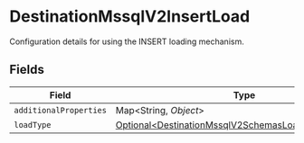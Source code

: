 # DestinationMssqlV2InsertLoad

Configuration details for using the INSERT loading mechanism.


## Fields

| Field                                                                                                                    | Type                                                                                                                     | Required                                                                                                                 | Description                                                                                                              |
| ------------------------------------------------------------------------------------------------------------------------ | ------------------------------------------------------------------------------------------------------------------------ | ------------------------------------------------------------------------------------------------------------------------ | ------------------------------------------------------------------------------------------------------------------------ |
| `additionalProperties`                                                                                                   | Map\<String, *Object*>                                                                                                   | :heavy_minus_sign:                                                                                                       | N/A                                                                                                                      |
| `loadType`                                                                                                               | [Optional\<DestinationMssqlV2SchemasLoadTypeLoadType>](../../models/shared/DestinationMssqlV2SchemasLoadTypeLoadType.md) | :heavy_minus_sign:                                                                                                       | N/A                                                                                                                      |